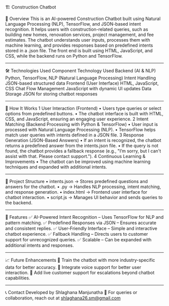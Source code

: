 🏗️ Construction Chatbot

📌 Overview
This is an AI-powered Construction Chatbot built using Natural Language Processing (NLP), TensorFlow, and JSON-based intent recognition. It helps users with construction-related queries, such as building new homes, renovation services, project management, and fee estimates.
The chatbot understands user inputs, processes them with machine learning, and provides responses based on predefined intents stored in a .json file. The front end is built using HTML, JavaScript, and CSS, while the backend runs on Python and TensorFlow.
________________________________________

🛠️ Technologies Used
Component	Technology Used
Backend (AI & NLP)	Python, TensorFlow, NLP (Natural Language Processing)
Intent Handling	JSON-based structured data
Frontend (User Interface)	HTML, JavaScript, CSS
Chat Flow Management	JavaScript with dynamic UI updates
Data Storage	JSON for storing chatbot responses
________________________________________

🚀 How It Works
1️ User Interaction (Frontend)
•	Users type queries or select options from predefined buttons.
•	The chatbot interface is built with HTML, CSS, and JavaScript, ensuring an engaging user experience.
2️ Intent Matching (Backend Processing with Python & TensorFlow)
•	User input is processed with Natural Language Processing (NLP).
•	TensorFlow helps match user queries with intents defined in a JSON file.
3️ Response Generation (JSON-Based Answers)
•	If an intent is recognized, the chatbot returns a predefined answer from the intents.json file.
•	If the query is not found, the chatbot provides a fallback response (e.g., "I’m sorry, but I can't assist with that. Please contact support.").
4️ Continuous Learning & Improvements
•	The chatbot can be improved using machine learning techniques and expanded with additional intents.
________________________________________

📂 Project Structure
•	intents.json → Stores predefined questions and answers for the chatbot.
•	.py → Handles NLP processing, intent matching, and response generation.
•	index.html → Frontend user interface for chatbot interaction.
•	script.js → Manages UI behavior and sends queries to the backend.
________________________________________

🌟 Features
✅ AI-Powered Intent Recognition – Uses TensorFlow for NLP and pattern matching.
✅ Predefined Responses via JSON – Ensures accurate and consistent replies.
✅ User-Friendly Interface – Simple and interactive chatbot experience.
✅ Fallback Handling – Directs users to customer support for unrecognized queries.
✅ Scalable – Can be expanded with additional intents and responses.
________________________________________

📈 Future Enhancements
🔹 Train the chatbot with more industry-specific data for better accuracy.
🔹 Integrate voice support for better user interaction.
🔹 Add live customer support for escalations beyond chatbot capabilities.
________________________________________

📞 Contact
Developed by Shlaghana Manjunatha 🚀
For queries or collaboration, reach out at shlaghana26.sm@gmail.com

